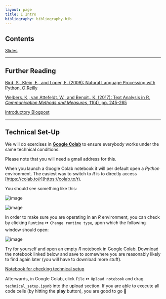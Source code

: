 ```yaml
---
layout: page
title: I Intro
bibliography: bibliography.bib
---
```


## Contents

[Slides](slides/slides_I.pdf)

***

## Further Reading

[Bird, S., Klein, E., and Loper, E. (2009): Natural Language Processing with Python, O'Reilly](literature/bird_etal_2009.pdf)

[Welbers, K., van Attefeldt, W., and Benoit., K. (2017): Text Analysis in R, *Communication Methods and Measures*, 11(4), pp. 245-265](literature/welbers_etal_2017.pdf)

[Introductory Blogpost](https://towardsdatascience.com/your-guide-to-natural-language-processing-nlp-48ea2511f6e1)

***

## Technical Set-Up

We will do exercises in [**Google Colab**](https://www.youtube.com/watch?v=inN8seMm7UI) to ensure everybody works under the same technical conditions.

Please note that you will need a gmail address for this.

When you launch a Google Colab notebook it will per default open a *Python* environment.
The easiest way to switch to *R* is to directly access [https://colab.to/r](https://colab.to/r).

You should see something like this:

![image](https://user-images.githubusercontent.com/63582944/113972749-777b6500-983b-11eb-9cdc-8adebacba704.png)

![image](https://user-images.githubusercontent.com/63582944/113972875-b1e50200-983b-11eb-87ac-e9da65524523.png)

In order to make sure you are operating in an *R* environment, you can check by clicking `Runtime` ⏩ `Change runtime type`, upon which the following window should open:

![image](https://user-images.githubusercontent.com/63582944/113479801-5f998f00-9491-11eb-9e42-d595f3349a3c.png)

Try for yourself and open an empty *R* notebook in Google Colab.
Download the notebook linked below and save to somewhere you are reasonably likely to find again later (you will have to download more stuff). 

[Notebook for checking technical setup](technical_setup.ipynb)

Afterwards, in Google Colab, click `File` ⏩ `Upload notebook` and drag `technical_setup.ipynb` into the upload section.
If you are able to execute all code cells (by hitting the **play** button), you are good to go 👾

